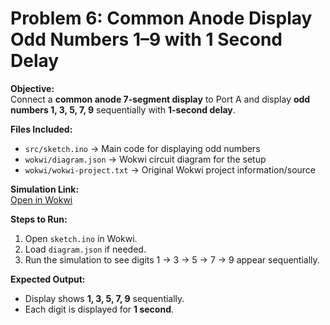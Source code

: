 # Problem 6: Common Anode Display Odd Numbers 1–9 with 1 Second Delay

**Objective:**  
Connect a **common anode 7-segment display** to Port A and display **odd numbers 1, 3, 5, 7, 9** sequentially with **1-second delay**.

**Files Included:**  
- `src/sketch.ino` → Main code for displaying odd numbers  
- `wokwi/diagram.json` → Wokwi circuit diagram for the setup  
- `wokwi/wokwi-project.txt` → Original Wokwi project information/source

**Simulation Link:**  
[Open in Wokwi](https://wokwi.com/projects/443766167342121985)

**Steps to Run:**  
1. Open `sketch.ino` in Wokwi.  
2. Load `diagram.json` if needed.  
3. Run the simulation to see digits 1 → 3 → 5 → 7 → 9 appear sequentially.

**Expected Output:**  
- Display shows **1, 3, 5, 7, 9** sequentially.  
- Each digit is displayed for **1 second**.
